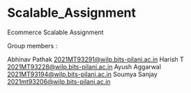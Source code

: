 # Scalable_Assignment

Ecommerce Scalable Assignment

Group members : 

Abhinav Pathak 2021MT93291@wilp.bits-pilani.ac.in
Harish T 2021MT93228@wilp.bits-pilani.ac.in
Ayush Aggarwal 2021MT93194@wilp.bits-pilani.ac.in
Soumya Sanjay 2021mt93206@wilp.bits-pilani.ac.in
